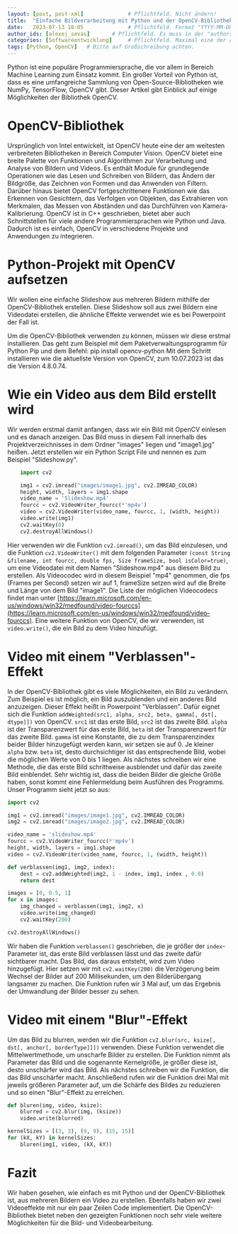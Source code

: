```yaml
---
layout: [post, post-xml]              # Pflichtfeld. Nicht ändern!
title:  "Einfache Bildverarbeitung mit Python und der OpenCV-Bibliothek"         # Pflichtfeld. Bitte einen Titel für den Blog Post angeben.
date:   2023-07-13 18:05              # Pflichtfeld. Format "YYYY-MM-DD HH:MM". Muss für Veröffentlichung in der Vergangenheit liegen. (Für Preview egal)
author_ids: [alexej_sevas]       # Pflichtfeld. Es muss in der "authors.yml" einen Eintrag mit diesen Namen geben.
categories: [Softwareentwicklung]     # Pflichtfeld. Maximal eine der angegebenen Kategorien verwenden.
tags: [Python, OpenCV]   # Bitte auf Großschreibung achten.
---
```



Python ist eine populäre Programmiersprache, die vor allem in Bereich Machine Learning zum Einsatz kommt.
Ein großer Vorteil von Python ist, dass es eine umfangreiche Sammlung von Open-Source-Bibliotheken wie NumPy, TensorFlow, OpenCV gibt.
Dieser Artikel gibt Einblick auf einige Möglichkeiten der Bibliothek OpenCV.

# OpenCV-Bibliothek
Ursprünglich von Intel entwickelt, ist OpenCV heute eine der am weitesten verbreiteten Bibliotheken in Bereich Computer Vision.
OpenCV bietet eine breite Palette von Funktionen und Algorithmen zur Verarbeitung und Analyse von Bildern und Videos.
Es enthält Module für grundlegende Operationen wie das Lesen und Schreiben von Bildern, das Ändern der Bildgröße,
das Zeichnen von Formen und das Anwenden von Filtern.
Darüber hinaus bietet OpenCV fortgeschrittenere Funktionen wie das Erkennen von Gesichtern, das Verfolgen von Objekten, 
das Extrahieren von Merkmalen, das Messen von Abständen und das Durchführen von Kamera-Kalibrierung.
OpenCV ist in C++ geschrieben, bietet aber auch Schnittstellen für viele andere Programmiersprachen wie Python und Java.
Dadurch ist es einfach, OpenCV in verschiedene Projekte und Anwendungen zu integrieren.

# Python-Projekt mit OpenCV aufsetzen
Wir wollen eine einfache Slideshow aus mehreren Bildern mithilfe der OpenCV-Bibliothek erstellen.
Diese Slideshow soll aus zwei Bildern eine Videodatei erstellen, die ähnliche Effekte verwendet wie es bei Powerpoint der Fall ist.

Um die OpenCV-Bibliothek verwenden zu können, müssen wir diese erstmal installieren.
Das geht zum Beispiel mit dem Paketverwaltungsprogramm für Python Pip und dem Befehl:
pip install opencv-python
Mit dem Schritt installieren wie die aktuellste Version von OpenCV, zum 10.07.2023 ist das die Version 4.8.0.74.

# Wie ein Video aus dem Bild erstellt wird
Wir werden erstmal damit anfangen, dass wir ein Bild mit OpenCV einlesen und es danach anzeigen.
Das Bild muss in diesem Fall innerhalb des Projektverzeichnisses in dem Ordner "images" liegen und "image1.jpg" heißen.
Jetzt erstellen wir ein Python Script File und nennen es zum Beispiel "Slideshow.py".

```python
    import cv2

    img1 = cv2.imread("images/image1.jpg", cv2.IMREAD_COLOR)
    height, width, layers = img1.shape
    video_name = 'Slideshow.mp4'
    fourcc = cv2.VideoWriter_fourcc(*'mp4v')
    video = cv2.VideoWriter(video_name, fourcc, 1, (width, height))
    video.write(img1)
    cv2.waitKey(0)
    cv2.destroyAllWindows()
```

Hier verwenden wir die Funktion `cv2.imread()`, um das Bild einzulesen, und die Funktion `cv2.VideoWriter()` mit dem folgenden
Parameter `(const String &filename, int fourcc, double fps, Size frameSize, bool isColor=true)`,
um eine Videodatei mit dem Namen "Slideshow.mp4" aus diesem Bild zu erstellen. Als Videocodec
wird in diesem Beispiel "mp4" genommen, die fps (Frames per Second) setzen wir auf 1, frameSize setzen wird auf die Breite und 
Länge von dem Bild "image1".
Die Liste der möglichen Videocodecs findet man unter [https://learn.microsoft.com/en-us/windows/win32/medfound/video-fourccs](https://learn.microsoft.com/en-us/windows/win32/medfound/video-fourccs).
Eine weitere Funktion von OpenCV, die wir verwenden, ist `video.write()`, die ein Bild zu dem Video hinzufügt.

# Video mit einem "Verblassen"-Effekt
In der OpenCV-Bibliothek gibt es viele Möglichkeiten, ein Bild zu verändern.
Zum Beispiel es ist möglich, ein Bild auszublenden und ein anderes Bild anzuzeigen.
Dieser Effekt heißt in Powerpoint "Verblassen".
Dafür eignet sich die Funktion `addWeighted(src1, alpha, src2, beta, gamma[, dst[, dtype]])` von OpenCV.
`src1` ist das erste Bild, `src2` ist das zweite Bild.
`alpha` ist der Transparenzwert für das erste Bild,
`beta` ist der Transparenzwert für das zweite Bild.
`gamma` ist eine Konstante, die zu dem Transparenzindex beider Bilder hinzugefügt werden kann, wir setzen sie auf 0.
Je kleiner `alpha` bzw. `beta` ist, desto durchsichtiger ist das entsprechende Bild, wobei die möglichen Werte von 0 bis 1 liegen.
Als nächstes schreiben wir eine Methode, die das erste Bild schrittweise ausblendet und dafür das zweite Bild einblendet.
Sehr wichtig ist, dass die beiden Bilder die gleiche Größe haben, sonst kommt eine Fehlermeldung beim Ausführen des Programms.
Unser Programm sieht jetzt so aus: 

```python
import cv2

img1 = cv2.imread("images/image1.jpg", cv2.IMREAD_COLOR)
img2 = cv2.imread("images/image2.jpg", cv2.IMREAD_COLOR)

video_name = 'slideshow.mp4'
fourcc = cv2.VideoWriter_fourcc(*'mp4v')
height, width, layers = img1.shape
video = cv2.VideoWriter(video_name, fourcc, 1, (width, height))

def verblassen(img1, img2, index):
    dest = cv2.addWeighted(img2, 1 - index, img1, index , 0.0)
    return dest

images = [0, 0.5, 1]
for x in images:
    img_changed = verblassen(img1, img2, x)
    video.write(img_changed)
    cv2.waitKey(200)

cv2.destroyAllWindows()
```

Wir haben die Funktion `verblassen()` geschrieben, die je größer der `index`-Parameter ist, das erste Bild verblassen lässt und
das zweite dafür sichtbarer macht. 
Das Bild, das daraus entsteht, wird zum Video hinzugefügt.
Hier setzen wir mit `cv2.waitKey(200)` die Verzögerung beim Wechsel der Bilder auf 200 Millisekunden, um den Bilderübergang langsamer zu machen.
Die Funktion rufen wir 3 Mal auf, um das Ergebnis der Umwandlung der Bilder besser zu sehen.

# Video mit einem "Blur"-Effekt
Um das Bild zu blurren, werden wir die Funktion `cv2.blur(src, ksize[, dst[, anchor[, borderType]]])` verwenden.
Diese Funktion verwendet die Mittelwertmethode, um unscharfe Bilder zu erstellen.
Die Funktion nimmt als Parameter das Bild und die sogenannte Kernelgröße, je größer diese ist, desto unschärfer wird das
Bild.
Als nächstes schreiben wir die Funktion, die das Bild unschärfer macht.
Anschließend rufen wir die Funktion drei Mal mit jeweils größeren Parameter auf, um die Schärfe des Bildes zu reduzieren und so einen "Blur"-Effekt zu erreichen.

```python
def bluren(img, video, ksize):
    blurred = cv2.blur(img, (ksize))
    video.write(blurred)

kernelSizes = [(3, 3), (9, 9), (15, 15)]
for (kX, kY) in kernelSizes:
    bluren(img1, video, (kX, kY))
```

# Fazit

Wir haben gesehen, wie einfach es mit Python und der OpenCV-Bibliothek ist, aus mehreren Bildern ein Video zu erstellen.
Ebenfalls haben wir zwei Videoeffekte mit nur ein paar Zeilen Code implementiert.
Die OpenCV-Bibliothek bietet neben den gezeigten Funktionen noch sehr viele weitere Möglichkeiten für die Bild- und Videobearbeitung.



